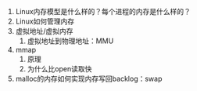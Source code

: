 1. Linux内存模型是什么样的？每个进程的内存是什么样的？
2. Linux如何管理内存
3. 虚拟地址/虚拟内存
   1. 虚拟地址到物理地址：MMU
4. mmap
   1. 原理
   2. 为什么比open读取快
5. malloc的内存如何实现内存写回backlog：swap